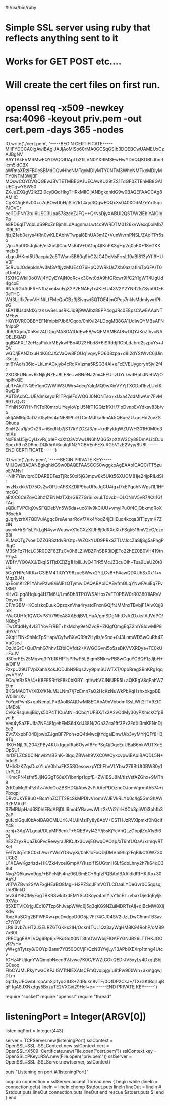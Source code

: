#!/usr/bin/ruby
# Simple SSL server using ruby that reflects anything sent to it
# Works for GET POST etc....
# Will create the cert files on first run. 
# openssl req -x509 -newkey rsa:4096 -keyout priv.pem -out cert.pem -days 365 -nodes

IO.write('./cert.pem', '-----BEGIN CERTIFICATE-----
MIIFYDCCA0igAwIBAgIJAJjAoMlSo60rMA0GCSqGSIb3DQEBCwUAMEUxCzAJBgNV
BAYTAkFVMRMwEQYDVQQIDApTb21lLVN0YXRlMSEwHwYDVQQKDBhJbnRlcm5ldCBX
aWRnaXRzIFB0eSBMdGQwHhcNMTgxMDIyMTY0NTM3WhcNMTkxMDIyMTY0NTM3WjBF
MQswCQYDVQQGEwJBVTETMBEGA1UECAwKU29tZS1TdGF0ZTEhMB8GA1UECgwYSW50
ZXJuZXQgV2lkZ2l0cyBQdHkgTHRkMIICIjANBgkqhkiG9w0BAQEFAAOCAg8AMIIC
CgKCAgEAv00+c7qBOwDbH/jSIe2IrL4qq3QgwEQQxXs040XOdMZeYxt5qcPJOVCr
eel1DjPNY3tuI6USC3Upa578zccZJFQ++QrNsDjyXABUl2Q5T/W2lEbiYAlOIoPp
e8RD6qITVqbLdS9RxZnBjmhLdAugnmaLwt4c9WRDTM0126xvWexq0oiMb7i09L3G
/jizjZ1eb0e/ys4tRn0wKLEAbhVTwpal8EhUA3m1Z+VunWvrnPNSL/ZAolFPr5so
j7jn+Ao0G5JqkaF/esXoQICauMs64V+0A1bpQIKnPK3gHp2q0aFX+18eGKKmeIxB
xLquJHKmt5U9acpiu2c5TWsnr5B60q9bC2JC4DeMsFrrsL19aBl813yYfI9HUV3F
5cRUoJOdepldnAv3M3AfIjyzMUE4O76HpQ2WRkUs7Xb0azraflmTpGFA/T0cUmUy
1SXHGWkiI0oOWj4YDyEYAjN0oRc+x3Cwt0dA9hfGRcwr9IfC2YlgWT4UgUd4g4xE
6NtoRGdAdFR+NfbZxe4suFgX2P2ENAFyfxJKiEtU43V2Y2YNR25ZSyb0OE60eTHC
Wd3LjiIfk7mvVHlNtLfFMeQoGBz3jSivqwt5QTOE4jmGPes7nklsMdmIywr/PheG
sEA11IUsdMdX/rzKswSeLasRKJiq9j9WAIbz88PP4ogJRc0E8psCAwEAAaNTMFEw
HQYDVR0OBBYEFNfnlpbPJb6/Cqob/0hKvl24LDpgMB8GA1UdIwQYMBaAFNfnlpbP
Jb6/Cqob/0hKvl24LDpgMA8GA1UdEwEB/wQFMAMBAf8wDQYJKoZIhvcNAQELBQAD
ggIBAFXL12eHzaPukirMEykwPBo4D23Hbd8+6lSffddjRGbLdJbrd2szpuYs+JQV
wGD/jEANZtxuH4K6CJXcVaQw8FOUq1vqvyPO608zpa+d8I2dYStWvC6jUinr3oLg
tni6YAo/s36io+LkLmACxjyb4cRqKVizma5RSG34Al+eFcEVEUygoryh5jvI2f4r
2XO3FUNcnv6kNjlqNZEJ8LE8e+wBNeNJ2mi4FEUhzUYukwdHphJNebW/OnplhkQE
aLR+AiuTNQ9e1gnCWWIW3UWrs4dcgYaIgMQ9wXixVYYjTXGDpl1hvLUxfKRwi2IP
A6T8AcbCJUE/dmseyolR1TPqieFqWQGJ0NQNTso+xUxa47ddMIwAm7FvM69TzQvG
TYhlN5OYHNFKToR0mrxUlYeyIoVpIJ5NfT1GQiz1fXH/7lpDvnpEvYdksv83b/vb
a5tjAMl6g0aDZr05y9eI4dNE8lPhr9TCmMJtka6mAk5QBueZU+asHd2ovZSQkuqa
SmH2Ju1j/oOx2R+ri6cdIkb7jST7kYZCZJ3/m+krdFyktgWZUWH301H0M0o3mIXs
NxF8aU5jyCyUxvR/jb1eFkxXtQ3VzVwUN6hM3G5zpXXW3Cy88DmALi4DJoSpcxh9
n3D6nciDQk5rAi6uulgRNZYCBVEnFEXuRG5V1zE2Vyy/8U8t
-----END CERTIFICATE-----')


IO.write('./priv.pem', '-----BEGIN PRIVATE KEY-----
MIIJQwIBADANBgkqhkiG9w0BAQEFAASCCS0wggkpAgEAAoICAQC/TT5zuoE7ANsf
+NIh7YisviqrdCDARBDFezTjRc50xl5jG3mpw8k5UKt56XUOM81je24jpRILdSlr
nvzNxxkkVD75Cs2wOPJcAFSXZDlP9baURuJgCU4ig+l7xEPqohNWpst1L1HFmcGO
aEt0C6CeZovC3hz1ZENMzTXbrG9Z7GrSiIxvuLT0vcb+OLONnV5vR7/Kzi1GfTAo
sQBuFVPClqXwSFQDebVn5W6da+uc81Iv9kCiUU+vmyiPuOf4CjQbkmqRoX96xehA
gJq4yzrhX7QDVulAgqc8reAenarRoVf7Xx4YoqZ4jEHEuq4kcqa3lT1pymK7ZzlN
ayevkHrSr1sLYkLgN4ywWuuwvX1oGXzXfJh8j0dRXcXlxFSgk516mV2cC/czcB8i
PLMxQTg7voelDZZGRSztdvRrOtp+WZOkYUD9PRxSZTLVJccZaSIjSg5aPhgPIRgC
M3ShFz7HcLC3R0D2F8ZFzCv0h8LZiWBZPhSBR3iDjETo22hEZ0B0VH419tnF7iy4
WBfY/YQ0AXJ/EkqIS1TjdXZjZg1HbllLJvQ4TrR5McJZ3cuOIh+Tua9UeU20t8Ux
5CgYHPeNKK+rC3lBM4TiOYY96zueSWwx2YjLCv8+F4awQDXUhSx0x1f+vMqzBJ4t
qxEomKr2P1YAhvPzw8/iiAlFzQTymwIDAQABAoICABvfmGLqYNwFAuiEq7Fv18M7
riHvOLpq8Hqlug4HZM6U/Lm6Dh8TPOWSAHox7vFT0PBW0rR03801lARvVOxyvxIR
CF/nGBM+KOoIzkqEuukQpzqxnVha4ryatdFnxnGQjfrJMMnxTBvbjF1AiwXsj8mk
rWaGUHfc1QWCvP81/799eA8XAEdjBVLHuA/gmSDgNhtGvAZDxksIAJVdPO/NQbgP
lTwOfddHy4vI3TYovFrRBT+hxMchy9eNZvqR+ZKlgfQmgEqZ2mY8IdwMIP8d9YVT
GXqHFlNk9hMcTpSHapVCyfwBXvQ99r2Hyils/eSno+0J3LnmWD5wCuRh4ZVuGscJ
OzJdGrE+Qul7mhG7hhv1ZfblOVfdt2+XWGOGvni5o5seBKVVXRDya+TE0kU+FxJV
d30orFEs25Mqwq3fYb1KHPTsPRwP5LBigmSNkrwPB8wCquYCBQF1zJjbH+a/QiFM
FzxpU29UTVpiXahhXokJODJbN9Bqs2vy9pm6UWTXT/0pbRregSBnKRg1qqywVYbV
FCo/mBzSA/4+K8FESRtfkF8k0bKlRY+qti/wbV7JNiUPR5I+aQKEgV8qPahW7Etm
BKSrMACTVrXBXfKNuMJLNm7/j7zEmn7aO2HcKzNuWkPbKqHshxbkgpBBW0IlmrXv
YoYgxPwhS+qpNenpLPkBAoIBAQDwMI8ECAbA9nVbbdmfSsLWft2lTV9ZtCUMEol/
CvKcRsqu/ujBicys50P4T1CuAtN+dCbqYUF8X/1x2A2vOdMy30yPXmckCfpByetE
Veq4ySaZFUlfa7NF48fgehEMS6dXdJ38N/2Ga3Zca1ftf3Px2FdXi3mKENnDjEc2
ZVt7XxpbF04DjpwbZJgnBF7Poh+zQ4tMwcjjtYdgalDnwU/b3vyMYrjQFf8H38Tq
ifK0+NjL3L204ZPBy4KUkfgguRta6Oywf8FePSgQ/DqeEuUBaB6nkWUTXeEOpSU1
IhrDFLZC80ClNnwbYsB2hK+3lqdjZBWeh9VXC0WCykcvpwiBAoIBAQDL5N+bddjS
MHhSzKZqsDuzYLuV0bhaFK35SOesowxpYChFhvVLYbsr279BtUt0BW80y1UrPLCt
+KmcPN4sfhf5JjNGGgT68eXYibnript1qpfE+ZV/IBSu8M/tIzVsfAZGhx+9MTh8
2rK0aMq9hPzh1v+VdcOoZBSHDQ/Abw2vPiAAePDOznoOJomVqrmAh574+/Pbxqpi
DRvzUkYE8uO+BcaYnZOTT2RcSkMPDIvVromrWJEVkRLYb0c/lg5GmGhAW3ZFMAkP
SZMRklpHad6S0hIEBdARjDLl6mobYBawwWLz2kVri2/IrHXCb3piW0i3ohfb32aP
gufJolGquI0bAoIBAQCMLUrKJ4UJiMzlFy8y8AbV+CSTHJzRVXlpmkf0hQcifY48
ozhj+3AgWLgqat/DLpMP8enkT+5QEBVyI42Y/j5sKjYcVhQLzGbpjlZoA1yBi6Oj
I/E2ZzyxRUaZk6PvcRewyraJRIQJtx3UwjEGwqOAOap/xT6hfUQaA/xrmqvRTKet
EeTN3qTst8C0xLAwrYWisYDSwyXi/0aK1oFxQDjDMVhi9hq2FqBIkCf0WZ30UGb2
U1XEAwKgz4zd+HK/Zki4vcelGmpX/YksoIf1SUGtmH6LfSdoLhny2h7k64qC38uf
Nyg7Q5kawn9gq/+BPcNjFj4nz06LBmEC+9qfzPQBAoIBAAIdldRfHKjRp+30AaYJ
vhTWZBvh2S/WFxgHEaBQ8MgHH2PZSqJFmVOTLCDaaLYDeGvr0C5qqsqjUd81InkD
tev34YBQtMyFxgTBKRSwk3xdEMYScOKoyo4mIYIsY1mEz+vbaxDjedqRyljk3XWp
85XETVKXrjgJEc107Tzp6hJvapWWq6j5q3qKG9NZuiMDRTsAIj+diBcMW8XijKdw
fbxzAuSCfg2BPWFXw+pcDvdgoD0O5jJ7Ft74CJ04SV2iJzLDwC5nmTB3avc7tYQY
LR8I3vb7uHT2J3ELRZ6TGKks2IH/Ockr4TUL1Qz3ayWqHM8K94RohP/oM897x60l
zRECggEBALVQg6Rp6jxPKdGqX0NT3tnOVaWbijFlOAFYGNJB26LTTHKJGOyR7sHv
yW+ghTytzy8/COYpiBamr7YB50QCVjF/QzNBYfvjLy/13APbiXEXrp1tnhg4Utcv
fOHz4FUjtqnYWQmqbNecd9VJvwc7K0C/FWZtGOkQEDrJV5xyLy4DxqtjShjG0eoq
FIbCYJMLRkyYwaCKPJIlSVTtNIEXAtsCFmQvqlpjg/Iu8tPw90bWh+axmgqwjDLm
GptDyUEQwbLrspAmSjz1yqGIU8+ZdRukn8vTF/0QfDP2CkJ+/TXrGKtBdj1ujBqF
IgA8JXNxdgy5BxzuTE2VXGxi29HoI+c=
-----END PRIVATE KEY-----')

require "socket"
require "openssl"
require "thread"

# listeningPort = Integer(ARGV[0])
listeningPort = Integer(443)

server = TCPServer.new(listeningPort)
sslContext = OpenSSL::SSL::SSLContext.new
sslContext.cert = OpenSSL::X509::Certificate.new(File.open("cert.pem"))
sslContext.key = OpenSSL::PKey::RSA.new(File.open("priv.pem"))
sslServer = OpenSSL::SSL::SSLServer.new(server, sslContext)

puts "Listening on port #{listeningPort}"

loop do
  connection = sslServer.accept
  Thread.new {
    begin
      while (lineIn = connection.gets)
        lineIn = lineIn.chomp
        $stdout.puts lineIn
        lineOut = lineIn
       # $stdout.puts lineOut
        connection.puts lineOut
      end
    rescue
      $stderr.puts $!
    end
  }
end

